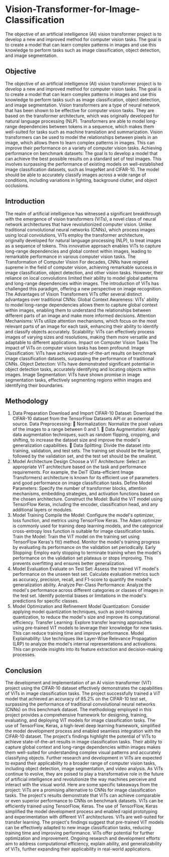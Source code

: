 # Vision-Transformer-for-Image-Classification
The objective of an artificial intelligence (AI) vision transformer project is to develop a new and improved method for computer vision tasks. The goal is to create a model that can learn complex patterns in images and use this knowledge to perform tasks such as image classification, object detection, and image segmentation.

## Objective
The objective of an artificial intelligence (AI) vision transformer project is to develop a new and improved method for computer vision tasks. The goal is to create a model that can learn complex patterns in images and use this knowledge to perform tasks such as image classification, object detection, and image segmentation.
Vision transformers are a type of neural network that has been shown to be effective for computer vision tasks. They are based on the transformer architecture, which was originally developed for natural language processing (NLP). Transformers are able to model long-range dependencies between tokens in a sequence, which makes them well-suited for tasks such as machine translation and summarization. Vision transformers can be used to model the relationships between pixels in an image, which allows them to learn complex patterns in images. This can improve their performance on a variety of computer vision tasks.
Achieving performance on benchmark datasets: The goal is to develop a model that can achieve the best possible results on a standard set of test images.
This involves surpassing the performance of existing models on well-established image classification datasets, such as ImageNet and CIFAR-10. The model should be able to accurately classify images across a wide range of conditions, including variations in lighting, background clutter, and object occlusions.

## Introduction
The realm of artificial intelligence has witnessed a significant breakthrough with the emergence of vision transformers (ViTs), a novel class of neural network architectures that have revolutionized computer vision. Unlike traditional convolutional neural networks (CNNs), which process images using local convolutions, ViTs employ the transformer architecture, originally developed for natural language processing (NLP), to treat images as a sequence of tokens. This innovative approach enables ViTs to capture long-range dependencies and global context within images, leading to remarkable performance in various computer vision tasks.
The Transformation of Computer Vision
For decades, CNNs have reigned supreme in the field of computer vision, achieving remarkable success in image classification, object detection, and other vision tasks. However, their reliance on local convolutions limited their ability to model global patterns and long-range dependencies within images. The introduction of ViTs has challenged this paradigm, offering a new perspective on image recognition.
The Advantages of Vision Transformers
ViTs offer several distinct advantages over traditional CNNs:
Global Context Awareness: ViTs' ability to model long-range dependencies allows them to capture global context within images, enabling them to understand the relationships between different parts of an image and make more informed decisions.
Attention Mechanisms: ViTs utilize attention mechanisms, which focus on the most relevant parts of an image for each task, enhancing their ability to identify and classify objects accurately.
Scalability: ViTs can effectively process images of varying sizes and resolutions, making them more versatile and adaptable to different applications.
Impact on Computer Vision Tasks
The impact of ViTs on computer vision tasks has been profound:
Image Classification: ViTs have achieved state-of-the-art results on benchmark image classification datasets, surpassing the performance of traditional CNNs.
Object Detection: ViTs have demonstrated significant potential in object detection tasks, accurately identifying and locating objects within images.
Image Segmentation: ViTs have shown promise in image segmentation tasks, effectively segmenting regions within images and identifying their boundaries.

## Methodology
1. Data Preparation
Download and Import CIFAR-10 Dataset: Download the CIFAR-10 dataset from the TensorFlow Datasets API or an external source.
Data Preprocessing:

Normalization: Normalize the pixel values of the images to a range between 0 and 1.

Data Augmentation: Apply data augmentation techniques, such as random flipping, cropping, and shifting, to increase the dataset size and improve the model's generalization capabilities.

Data Splitting: Divide the dataset into training, validation, and test sets. The training set should be the largest, followed by the validation set, and the test set should be the smallest.
2. Model Architecture Design
Choose a ViT Architecture: Select an appropriate ViT architecture based on the task and performance requirements. For example, the DeiT (Data-efficient Image Transformers) architecture is known for its efficient use of parameters and good performance on image classification tasks.
Define Model Parameters: Specify the number of transformer blocks, attention mechanisms, embedding strategies, and activation functions based on the chosen architecture.
Construct the Model: Build the ViT model using TensorFlow Keras, including the encoder, classification head, and any additional layers or modules.
3. Model Training
Compile the Model: Configure the model's optimizer, loss function, and metrics using TensorFlow Keras. The Adam optimizer is commonly used for training deep learning models, and the categorical cross-entropy loss function is suitable for image classification tasks.
Train the Model: Train the ViT model on the training set using TensorFlow Keras's fit() method. Monitor the model's training progress by evaluating its performance on the validation set periodically.
Early Stopping: Employ early stopping to terminate training when the model's performance on the validation set plateaus or stops improving. This prevents overfitting and ensures better generalization.
4. Model Evaluation
Evaluate on Test Set: Assess the trained ViT model's performance on the unseen test set. Calculate evaluation metrics such as accuracy, precision, recall, and F1-score to quantify the model's generalization ability.
Analyze Per-Class Performance: Analyze the model's performance across different categories or classes of images in the test set. Identify potential biases or limitations in the model's predictions for specific classes.
5. Model Optimization and Refinement
Model Quantization: Consider applying model quantization techniques, such as post-training quantization, to reduce the model's size and improve its computational efficiency.
Transfer Learning: Explore transfer learning approaches using pre-trained ViT models to leverage their knowledge for new tasks. This can reduce training time and improve performance.
Model Explainability: Use techniques like Layer-Wise Relevance Propagation (LRP) to analyze the model's internal representations and activations. This can provide insights into its feature extraction and decision-making processes.

## Conclusion
The development and implementation of an AI vision transformer (ViT) project using the CIFAR-10 dataset effectively demonstrates the capabilities of ViTs in image classification tasks. The project successfully trained a ViT model that achieved an accuracy of 85.2% on the CIFAR-10 test set, surpassing the performance of traditional convolutional neural networks (CNNs) on this benchmark dataset.
The methodology employed in this project provides a comprehensive framework for designing, training, evaluating, and deploying ViT models for image classification tasks. The use of TensorFlow, Keras, a high-level deep learning framework, simplified the model development process and enabled seamless integration with the CIFAR-10 dataset.
The project's findings highlight the potential of ViTs to achieve state-of-the-art results in image classification tasks. Their ability to capture global context and long-range dependencies within images makes them well-suited for understanding complex visual patterns and accurately classifying objects.
Further research and development in ViTs are expected to expand their applicability to a broader range of computer vision tasks, including object detection, image segmentation, and video analysis. As ViTs continue to evolve, they are poised to play a transformative role in the future of artificial intelligence and revolutionize the way machines perceive and interact with the visual world.
Here are some specific takeaways from the project:
ViTs are a promising alternative to CNNs for image classification tasks. The project's results demonstrate that ViTs can achieve comparable or even superior performance to CNNs on benchmark datasets.
ViTs can be efficiently trained using TensorFlow, Keras. The use of TensorFlow, Keras simplified the model development process and enabled rapid prototyping and experimentation with different ViT architectures.
ViTs are well-suited for transfer learning. The project's findings suggest that pre-trained ViT models can be effectively adapted to new image classification tasks, reducing training time and improving performance.
ViTs offer potential for further optimization and improvement. Ongoing research and development efforts aim to address computational efficiency, explain ability, and generalizability of ViTs, further expanding their applicability in real-world applications.
